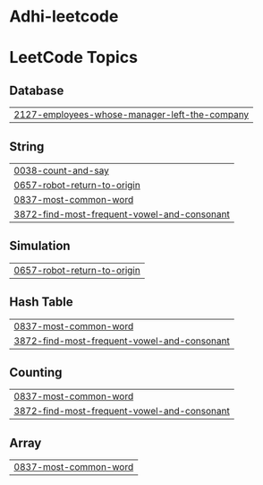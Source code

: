 # Adhi-leetcode
<!---LeetCode Topics Start-->
# LeetCode Topics
## Database
|  |
| ------- |
| [2127-employees-whose-manager-left-the-company](https://github.com/adhithyaaa2424/lc-solution/tree/master/2127-employees-whose-manager-left-the-company) |
## String
|  |
| ------- |
| [0038-count-and-say](https://github.com/adhithyaaa2424/lc-solution/tree/master/0038-count-and-say) |
| [0657-robot-return-to-origin](https://github.com/adhithyaaa2424/lc-solution/tree/master/0657-robot-return-to-origin) |
| [0837-most-common-word](https://github.com/adhithyaaa2424/lc-solution/tree/master/0837-most-common-word) |
| [3872-find-most-frequent-vowel-and-consonant](https://github.com/adhithyaaa2424/lc-solution/tree/master/3872-find-most-frequent-vowel-and-consonant) |
## Simulation
|  |
| ------- |
| [0657-robot-return-to-origin](https://github.com/adhithyaaa2424/lc-solution/tree/master/0657-robot-return-to-origin) |
## Hash Table
|  |
| ------- |
| [0837-most-common-word](https://github.com/adhithyaaa2424/lc-solution/tree/master/0837-most-common-word) |
| [3872-find-most-frequent-vowel-and-consonant](https://github.com/adhithyaaa2424/lc-solution/tree/master/3872-find-most-frequent-vowel-and-consonant) |
## Counting
|  |
| ------- |
| [0837-most-common-word](https://github.com/adhithyaaa2424/lc-solution/tree/master/0837-most-common-word) |
| [3872-find-most-frequent-vowel-and-consonant](https://github.com/adhithyaaa2424/lc-solution/tree/master/3872-find-most-frequent-vowel-and-consonant) |
## Array
|  |
| ------- |
| [0837-most-common-word](https://github.com/adhithyaaa2424/lc-solution/tree/master/0837-most-common-word) |
<!---LeetCode Topics End-->